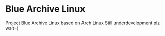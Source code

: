# Blue Archive Linux
Project Blue Archive Linux based on Arch Linux
Still underdevelopment plz wait=)
